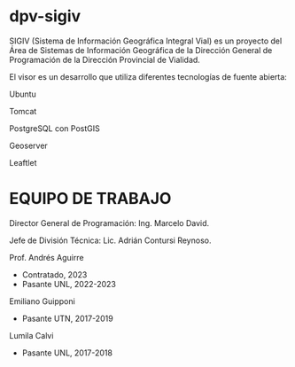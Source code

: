 # dpv-sigiv

SIGIV (Sistema de Información Geográfica Integral Vial) es un proyecto del Área de Sistemas de Información Geográfica de la Dirección General de Programación de la Dirección Provincial de Vialidad.

El visor es un desarrollo que utiliza diferentes tecnologías de fuente abierta:

Ubuntu

Tomcat

PostgreSQL con PostGIS

Geoserver

Leaftlet


# EQUIPO DE TRABAJO

Director General de Programación: Ing. Marcelo David.

Jefe de División Técnica: Lic. Adrián Contursi Reynoso.

Prof. Andrés Aguirre
- Contratado, 2023
- Pasante UNL, 2022-2023

Emiliano Guipponi
- Pasante UTN, 2017-2019

Lumila Calvi
- Pasante UNL, 2017-2018
